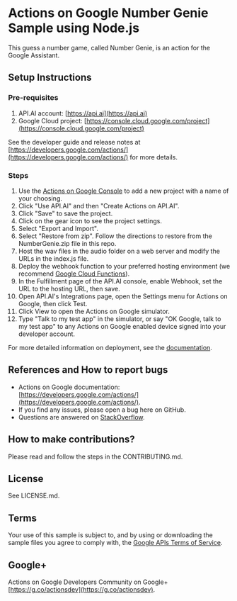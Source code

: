 # Actions on Google Number Genie Sample using Node.js

This guess a number game, called Number Genie, is an action for the Google Assistant.

## Setup Instructions

### Pre-requisites
 1. API.AI account: [https://api.ai](https://api.ai)
 2. Google Cloud project: [https://console.cloud.google.com/project](https://console.cloud.google.com/project)

See the developer guide and release notes at [https://developers.google.com/actions/](https://developers.google.com/actions/) for more details.

### Steps
1. Use the [Actions on Google Console](https://console.actions.google.com) to add a new project with a name of your choosing.
1. Click "Use API.AI" and then "Create Actions on API.AI".
1. Click "Save" to save the project.
1. Click on the gear icon to see the project settings.
1. Select "Export and Import".
1. Select "Restore from zip". Follow the directions to restore from the NumberGenie.zip file in this repo.
1. Host the wav files in the audio folder on a web server and modify the URLs in the index.js file.
1. Deploy the webhook function to your preferred hosting environment
(we recommend [Google Cloud Functions](https://cloud.google.com/functions/docs/tutorials/http)).
1. In the Fulfillment page of the API.AI console, enable Webhook, set the URL to the hosting URL, then save.
1. Open API.AI's Integrations page, open the Settings menu for Actions on Google, then click Test.
1. Click View to open the Actions on Google simulator.
1. Type "Talk to my test app" in the simulator, or say "OK Google, talk to my test app" to any Actions on Google enabled device signed into your developer account.

For more detailed information on deployment, see the [documentation](https://developers.google.com/actions/samples/).

## References and How to report bugs
* Actions on Google documentation: [https://developers.google.com/actions/](https://developers.google.com/actions/).
* If you find any issues, please open a bug here on GitHub.
* Questions are answered on [StackOverflow](https://stackoverflow.com/questions/tagged/actions-on-google).

## How to make contributions?
Please read and follow the steps in the CONTRIBUTING.md.

## License
See LICENSE.md.

## Terms
Your use of this sample is subject to, and by using or downloading the sample files you agree to comply with, the [Google APIs Terms of Service](https://developers.google.com/terms/).

## Google+
Actions on Google Developers Community on Google+ [https://g.co/actionsdev](https://g.co/actionsdev).
